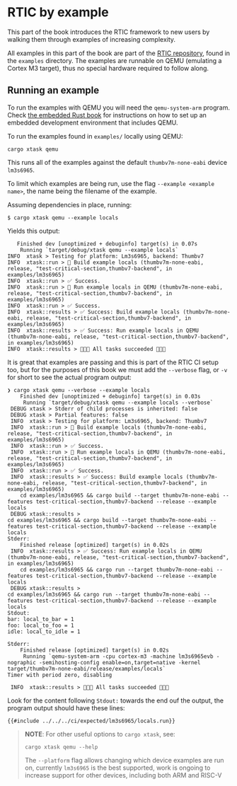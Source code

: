 # RTIC by example

This part of the book introduces the RTIC framework to new users by walking them through examples of increasing complexity.

All examples in this part of the book are part of the
[RTIC repository][repoexamples], found in the `examples` directory.
The examples are runnable on QEMU (emulating a Cortex M3 target),
thus no special hardware required to follow along.

[repoexamples]: https://github.com/rtic-rs/rtic/tree/master/rtic/examples

## Running an example

To run the examples with QEMU you will need the `qemu-system-arm` program.
Check [the embedded Rust book] for instructions on how to set up an
embedded development environment that includes QEMU.

[the embedded Rust book]: https://rust-embedded.github.io/book/intro/install.html

To run the examples found in `examples/` locally using QEMU:

```
cargo xtask qemu
```

This runs all of the examples against the default `thumbv7m-none-eabi` device `lm3s6965`.

To limit which examples are being run, use the flag `--example <example name>`, the name being the filename of the example.

Assuming dependencies in place, running:

```console
$ cargo xtask qemu --example locals
```

Yields this output:

```console
   Finished dev [unoptimized + debuginfo] target(s) in 0.07s
    Running `target/debug/xtask qemu --example locals`
INFO  xtask > Testing for platform: Lm3s6965, backend: Thumbv7
INFO  xtask::run > 👟 Build example locals (thumbv7m-none-eabi, release, "test-critical-section,thumbv7-backend", in examples/lm3s6965)
INFO  xtask::run > ✅ Success.
INFO  xtask::run > 👟 Run example locals in QEMU (thumbv7m-none-eabi, release, "test-critical-section,thumbv7-backend", in examples/lm3s6965)
INFO  xtask::run > ✅ Success.
INFO  xtask::results > ✅ Success: Build example locals (thumbv7m-none-eabi, release, "test-critical-section,thumbv7-backend", in examples/lm3s6965)
INFO  xtask::results > ✅ Success: Run example locals in QEMU (thumbv7m-none-eabi, release, "test-critical-section,thumbv7-backend", in examples/lm3s6965)
INFO  xtask::results > 🚀🚀🚀 All tasks succeeded 🚀🚀🚀
```

It is great that examples are passing and this is part of the RTIC CI setup too, but for the purposes of this book we must add the `--verbose` flag, or `-v` for short to see the actual program output:

```console
❯ cargo xtask qemu --verbose --example locals
    Finished dev [unoptimized + debuginfo] target(s) in 0.03s
     Running `target/debug/xtask qemu --example locals --verbose`
 DEBUG xtask > Stderr of child processes is inherited: false
 DEBUG xtask > Partial features: false
 INFO  xtask > Testing for platform: Lm3s6965, backend: Thumbv7
 INFO  xtask::run > 👟 Build example locals (thumbv7m-none-eabi, release, "test-critical-section,thumbv7-backend", in examples/lm3s6965)
 INFO  xtask::run > ✅ Success.
 INFO  xtask::run > 👟 Run example locals in QEMU (thumbv7m-none-eabi, release, "test-critical-section,thumbv7-backend", in examples/lm3s6965)
 INFO  xtask::run > ✅ Success.
 INFO  xtask::results > ✅ Success: Build example locals (thumbv7m-none-eabi, release, "test-critical-section,thumbv7-backend", in examples/lm3s6965)
    cd examples/lm3s6965 && cargo build --target thumbv7m-none-eabi --features test-critical-section,thumbv7-backend --release --example locals
 DEBUG xtask::results >
cd examples/lm3s6965 && cargo build --target thumbv7m-none-eabi --features test-critical-section,thumbv7-backend --release --example locals
Stderr:
    Finished release [optimized] target(s) in 0.02s
 INFO  xtask::results > ✅ Success: Run example locals in QEMU (thumbv7m-none-eabi, release, "test-critical-section,thumbv7-backend", in examples/lm3s6965)
    cd examples/lm3s6965 && cargo run --target thumbv7m-none-eabi --features test-critical-section,thumbv7-backend --release --example locals
 DEBUG xtask::results >
cd examples/lm3s6965 && cargo run --target thumbv7m-none-eabi --features test-critical-section,thumbv7-backend --release --example locals
Stdout:
bar: local_to_bar = 1
foo: local_to_foo = 1
idle: local_to_idle = 1

Stderr:
    Finished release [optimized] target(s) in 0.02s
     Running `qemu-system-arm -cpu cortex-m3 -machine lm3s6965evb -nographic -semihosting-config enable=on,target=native -kernel target/thumbv7m-none-eabi/release/examples/locals`
Timer with period zero, disabling

 INFO  xtask::results > 🚀🚀🚀 All tasks succeeded 🚀🚀🚀
```

Look for the content following `Stdout:` towards the end ouf the output, the program output should have these lines:

```console
{{#include ../../../ci/expected/lm3s6965/locals.run}}
```

> **NOTE**: 
> For other useful options to `cargo xtask`, see:
> ```
> cargo xtask qemu --help
> ```
> 
> The `--platform` flag allows changing which device examples are run on,
> currently `lm3s6965` is the best supported, work is ongoing to 
> increase support for other devices, including both ARM and RISC-V
